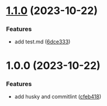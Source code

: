 # [1.1.0](https://github.com/frankvicky/devops-day-2023-workshop/compare/v1.0.0...v1.1.0) (2023-10-22)


### Features

* add test.md ([6dce333](https://github.com/frankvicky/devops-day-2023-workshop/commit/6dce3331c0ddf0018df0099a34e74d14c18d6941))

# 1.0.0 (2023-10-22)


### Features

* add husky and commitlint ([cfeb418](https://github.com/frankvicky/devops-day-2023-workshop/commit/cfeb4185834dbe609af246043beb218313eb9b35))
